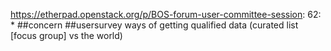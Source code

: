 https://etherpad.openstack.org/p/BOS-forum-user-committee-session: 62: * ##concern ##usersurvey ways of getting qualified data (curated list [focus group] vs the world)
